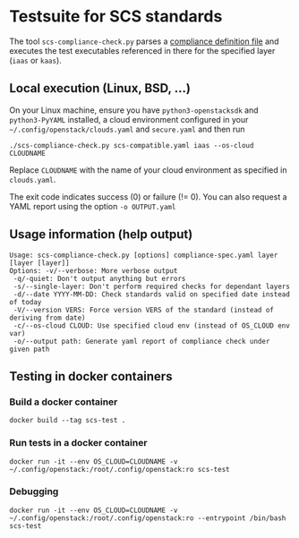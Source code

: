 # Testsuite for SCS standards

The tool `scs-compliance-check.py` parses a 
[compliance definition file](https://github.com/SovereignCloudStack/standards/blob/main/Standards/scs-0003-v1-sovereign-cloud-standards-yaml.md)
and executes the test executables referenced in there for
the specified layer (`iaas` or `kaas`).

## Local execution (Linux, BSD, ...)

On your Linux machine, ensure you have `python3-openstacksdk` and
`python3-PyYAML` installed, a cloud environment configured in your
`~/.config/openstack/clouds.yaml` and `secure.yaml` and then run
```shell
./scs-compliance-check.py scs-compatible.yaml iaas --os-cloud CLOUDNAME
```
Replace `CLOUDNAME` with the name of your cloud environment as
specified in `clouds.yaml`.

The exit code indicates success (0) or failure (!= 0).
You can also request a YAML report using the option `-o OUTPUT.yaml`

## Usage information (help output)
```text
Usage: scs-compliance-check.py [options] compliance-spec.yaml layer [layer [layer]]
Options: -v/--verbose: More verbose output
 -q/-quiet: Don't output anything but errors
 -s/--single-layer: Don't perform required checks for dependant layers
 -d/--date YYYY-MM-DD: Check standards valid on specified date instead of today
 -V/--version VERS: Force version VERS of the standard (instead of deriving from date)
 -c/--os-cloud CLOUD: Use specified cloud env (instead of OS_CLOUD env var)
 -o/--output path: Generate yaml report of compliance check under given path
```

## Testing in docker containers
### Build a docker container
```shell
docker build --tag scs-test .
```

### Run tests in a docker container
```shell
docker run -it --env OS_CLOUD=CLOUDNAME -v ~/.config/openstack:/root/.config/openstack:ro scs-test
```

### Debugging
```shell
docker run -it --env OS_CLOUD=CLOUDNAME -v ~/.config/openstack:/root/.config/openstack:ro --entrypoint /bin/bash scs-test
```
